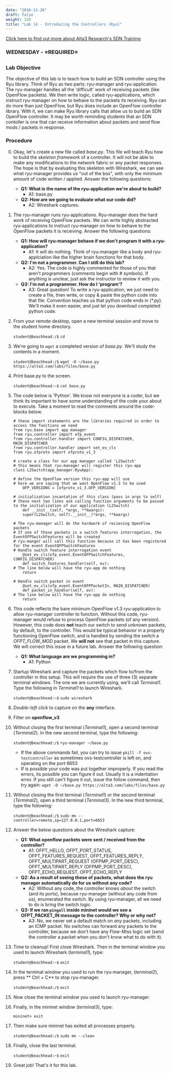 ```yaml
---
date: "2016-11-26"
draft: false
weight: 320
title: "Lab 14 - Introducing the Controllers (Ryu)"
---
```

[Click here to find out more about Alta3 Research's SDN Training](https://alta3.com/courses/sdn)

### WEDNESDAY - &#x2B50;REQUIRED&#x2B50;

### Lab Objective
The objective of this lab is to teach how to build an SDN controller using the Ryu library. Think of Ryu as two parts: ryu-manager and ryu-application. The ryu-manager handles all the 'difficult' work of receiving packets (like OpenFlow packets). We then write logic, called ryu-applications, which instruct ryu-manager on how to behave to the packets its receiving. Ryu can do more than just OpenFlow, but Ryu does include an OpenFlow controller library. With it, we can make Ryu library calls that allow us to build an SDN OpenFlow controller. It may be worth reminding students that an SDN contoller is one that can receive information about packets and send flow mods / packets in response.

### Procedure

0. Okay, let's create a new file called *base.py*. This file will teach Ryu how to build the *skeleton framework* of a controller. It will not be able to make any modifications to the network fabric or any packet responses. The hope is that by evaluating this skeleton with Wireshark, we can see what ryu-manager provides us "out of the box", with only the minimum amount of code written / applied. Answer the following questions:

    - **Q1: What is the name of the ryu-application we're about to build?**
      - A1: base.py
    - **Q2: How are we going to evaluate what our code did?**
      - A2: Wireshark captures.

0. The ryu-manager runs ryu-applications. Ryu-manager does the hard work of receiving OpenFlow packets. We can write highly abstracted ryu-applications to instruct ryu-manager on how to behave to the OpenFlow packets it is receiving. Answer the following questions:

    - **Q1: How will ryu-manager behave if we don't program it with a ryu-application?**
      - A1: It will do nothing. Think of ryu-manager like a body and ryu-applciation like the higher brain functions for that body.
    - **Q2: I'm not a programmer. Can I still do this lab?**
      - A2: Yes. The code is highly commented for those of you that aren't programmers (comments begin with # symbols). If anything is unclear, just ask the instructor to review it with you.
    - **Q3: I'm not a programmer. How do I 'program'?**
      - A3: Great question! To write a ryu-application, we just need to create a file, then write, or copy & paste the python code into that file. Convention teaches us that python code ends in (\*.py). We'll make it even easier, and just let you download completed python code.

0. From your remote desktop, open a new terminal session and move to the student home directory.

    `student@beachhead:/$` `cd`
    
0. We're going to `wget` a completed version of *base.py*. We'll study the contents in a moment.

    `student@beachhead:/$` `wget -O ~/base.py https://alta3.com/labs/files/base.py`

0. Print base.py to the screen.

    `student@beachhead:~$` `cat base.py`

0. The code below is 'Python'. We know not everyone is a coder, but we think its important to have some understanding of the code your about to execute. Take a moment to read the comments around the code-blocks below.

    ```
    # these import statements are the libraries required in order to access the functions we need
    from ryu.base import app_manager
    from ryu.controller import ofp_event
    from ryu.controller.handler import CONFIG_DISPATCHER, MAIN_DISPATCHER
    from ryu.controller.handler import set_ev_cls
    from ryu.ofproto import ofproto_v1_3

    # create a class for our app manager called 'L2Switch'
    # this means that ryu-manager will register this ryu-app
    class L2Switch(app_manager.RyuApp):

    # define the OpenFlow version this ryu-app will use
    # here we are saying that we want OpenFlow v1.3 to be used
        OFP_VERSIONS = [ofproto_v1_3.OFP_VERSION]

    # initialization incantation of this class (pass in args to self)
    # these next two lines ask calling function arguments to be passed to the initialization of our application (L2Switch) 
        def __init__(self, *args, **kwargs):
        super(L2Switch, self).__init__(*args, **kwargs)
  
    # The ryu-manager will do the hardwork of recieving OpenFlow packets
    # If one of those packets is a switch features interrogation, the EventOFPSwitchFeatures will be created
    # ryu-manger will call this function because it has been registered for the event EventOFPSwitchFeatures
    # Handle switch feature interrogation event 
        @set_ev_cls(ofp_event.EventOFPSwitchFeatures, CONFIG_DISPATCHER)
        def switch_features_handler(self, ev):
    # The line below will have the ryu-app do nothing 
        return

    # Handle switch packet in event
        @set_ev_cls(ofp_event.EventOFPPacketIn, MAIN_DISPATCHER)
        def packet_in_handler(self, ev):
    # The line below will have the ryu-app do nothing 
        return
    ```
    
0. This code reflects the bare minimum OpenFlow v1.3 ryu-application to allow ryu-manager controller to function. Without this code, ryu-manager would refuse to process OpenFlow packets (of any version). However, this code does **not** teach our switch to send unknown packets, by default, to the controller. This would be typical behavior in a properly functioning OpenFlow switch, and is handled by sending the switch a *OFPT_FLOW_MOD* packet. We **will not** see that packet in this capture. We will correct this issue in a future lab. Answer the following question:

    - **Q1: What language are we programming in?**
      - A1: Python

0. Startup Wireshark and capture the packets which flow to/from the controller in this setup. This will require the use of three (3) separate terminal windows. The one we are currently using, we'll call *Terminal1*. Type the following in *Terminal1* to launch Wireshark.

    `student@beachhead:~$` `sudo wireshark`
    
0. *Double-left click* to capture on the **any** interface.

0. Filter on **openflow_v3**

0. Without closing the first terminal (*Terminal1*), open a second terminal (*Terminal2*). In the new second terminal, type the following:

    `student@beachhead:/$` `ryu-manager ~/base.py`
    
    - If the above commands fail, you can try to issue `pkill -f ovs-testcontroller` as sometimes ovs-testcontroller is left on, and operating on the port 6653
    - If is possible your code was put together improperly. If you read the errors, its possible you can figure it out. Usually it is a indentation error. If you still can't figure it out, issue the follow command, then try again: `wget -O ~/base.py https://alta3.com/labs/files/base.py`

0. Without closing the first terminal (*Terminal1*) or the second terminal (*Terminal2*), open a third terminal (*Terminal3*). In the new third terminal, type the following:

    `student@beachhead:/$` `sudo mn --controller=remote,ip=127.0.0.1,port=6653`

0. Answer the below questions about the Wireshark capture:

    - **Q1: What openflow packets were sent / received from the controller?**
      - A1: OFPT_HELLO, OFPT_PORT_STATUS, OFPT_FEATURES_REQUEST, OFPT_FEATURES_REPLY, OFPT_MULTIPART_REQUEST (OFPMP_PORT_DESC), OFPT_MULTIPART_REPLY (OFPMP_PORT_DESC), OFPT_ECHO_REQUEST, OFPT_ECHO_REPLY
    - **Q2: As a result of seeing these of packets, what does the ryu manager automatically do for us without any code?**
      - A2: Without any code, the controller knows *about* the switch (and its ports), because ryu-manager (without any code from us), enumerated the switch. By using ryu-manager, all we need to do is bring the switch logic.
    - **Q3: If we ran `pingall` inside mininet would we see a OFPT_PACKET_IN message to the controller? Why or why not?**
      - A3: No, we never set a default match on *any* packets, including an ICMP packet. No switches can forward any packets to the controller, because we don't have any Flow-Miss logic set (send the controller a packet when you don't know what to do with it).

0. Time to cleanup! First close Wireshark. Then in the terminal window you used to launch Wireshark (*terminal1*), type:

    `student@beachhead:~$` `exit`

0. In the terminal window you used to run the ryu-manager, (*terminal2*), press ** Ctrl + C** to stop ryu-manager.

    `student@beachhead:/$` `exit`

0. Now close the terminal window you used to launch ryu-manager.

0. Finally, in the mininet window (*terminal3*), type:

    `mininet> exit`
  
0. Then make sure mininet has exited all processes properly.

    `student@beachhead:/$` `sudo mn --clean`

0. Finally, close the last terminal.

    `student@beachhead:~$` `exit`
  
0. Great job! That's it for this lab.
